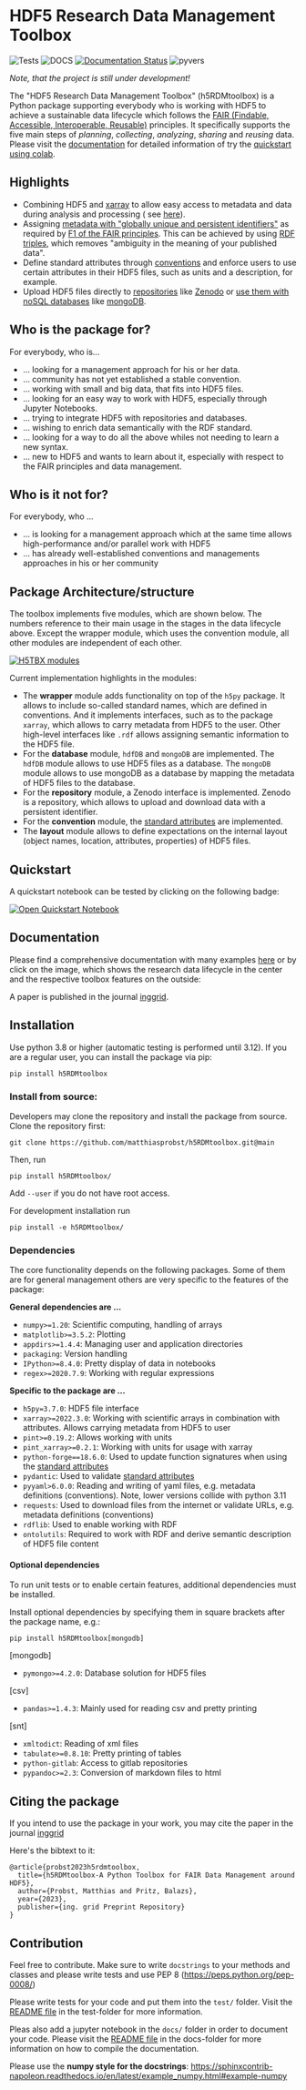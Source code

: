 # HDF5 Research Data Management Toolbox

![Tests](https://github.com/matthiasprobst/h5RDMtoolbox/actions/workflows/tests.yml/badge.svg)
![DOCS](https://codecov.io/gh/matthiasprobst/h5RDMtoolbox/branch/dev/graph/badge.svg)
[![Documentation Status](https://readthedocs.org/projects/h5rdmtoolbox/badge/?version=latest)](https://h5rdmtoolbox.readthedocs.io/en/latest/?badge=latest)
![pyvers](https://img.shields.io/badge/python-3.8%20%7C%203.9%20%7C%203.10%20%7C%203.11%20%7C%203.12-blue)

*Note, that the project is still under development!*

The "HDF5 Research Data Management Toolbox" (h5RDMtoolbox) is a Python package supporting everybody who is working with
HDF5 to achieve a sustainable data lifecycle which follows
the [FAIR (Findable, Accessible, Interoperable, Reusable)](https://www.nature.com/articles/sdata201618)
principles. It specifically supports the five main steps of *planning*, *collecting*, *analyzing*, *sharing* and
*reusing* data. Please visit the [documentation](https://h5rdmtoolbox.readthedocs.io/en/latest/) for detailed
information of try the [quickstart using colab](#quickstart).

## Highlights

- Combining HDF5 and [xarray](https://docs.xarray.dev/en/stable/) to allow easy access to metadata and data during
  analysis and processing (
  see [here](https://h5rdmtoolbox.readthedocs.io/en/latest/gettingstarted/quickoverview.html#datasets-xarray-interface)).
- Assigning [metadata with "globally unique and persistent identifiers"]() as required
  by [F1 of the FAIR principles](https://www.go-fair.org/fair-principles/f1-meta-data-assigned-globally-unique-persistent-identifiers/).
  This can be achieved by using [RDF triples](https://www.w3.org/RDF/), which removes "ambiguity in the meaning of your
  published data".
- Define standard attributes through
  [conventions](https://h5rdmtoolbox.readthedocs.io/en/latest/userguide/convention/index.html) and enforce users to use
  certain attributes in their HDF5 files, such as units and a description, for example.
- Upload HDF5 files directly
  to [repositories](https://h5rdmtoolbox.readthedocs.io/en/latest/userguide/repository/index.html)
  like [Zenodo](https://zenodo.org/)
  or [use them with noSQL databases](https://h5rdmtoolbox.readthedocs.io/en/latest/userguide/database/index.html) like
  [mongoDB](https://www.mongodb.com/).

## Who is the package for?

For everybody, who is...

- ... looking for a management approach for his or her data.
- ... community has not yet established a stable convention.
- ... working with small and big data, that fits into HDF5 files.
- ... looking for an easy way to work with HDF5, especially through Jupyter Notebooks.
- ... trying to integrate HDF5 with repositories and databases.
- ... wishing to enrich data semantically with the RDF standard.
- ... looking for a way to do all the above whiles not needing to learn a new syntax.
- ... new to HDF5 and wants to learn about it, especially with respect to the FAIR principles and data management.

## Who is it not for?

For everybody, who ...

- ... is looking for a management approach which at the same time allows high-performance and/or parallel work with HDF5
- ... has already well-established conventions and managements approaches in his or her community

## Package Architecture/structure

The toolbox implements five modules, which are shown below. The numbers reference to their main usage in the stages in
the data lifecycle above. Except the wrapper module, which uses the convention module, all other modules are independent
of each other.

<a href="https://h5rdmtoolbox.readthedocs.io/en/latest/"><img src="docs/_static/h5tbx_modules.svg" alt="H5TBX modules" style="widht:600px;"></a>

Current implementation highlights in the modules:

- The **wrapper** module adds functionality on top of the `h5py` package. It allows to include so-called standard names,
  which are defined in conventions. And it implements interfaces, such as to the package `xarray`, which allows to carry
  metadata from HDF5 to the user. Other high-level interfaces like `.rdf` allows assigning semantic information to the
  HDF5 file.
- For the **database** module, `hdfDB` and `mongoDB` are implemented. The `hdfDB` module allows to use HDF5 files as a
  database. The `mongoDB` module allows to use mongoDB as a database by mapping the metadata of HDF5 files to the
  database.
- For the **repository** module, a Zenodo interface is implemented. Zenodo is a repository, which allows to upload and
  download data with a persistent identifier.
- For the **convention** module,
  the [standard attributes](https://h5rdmtoolbox.readthedocs.io/en/latest/conventions/standard_attributes_and_conventions.html)
  are implemented.
- The **layout** module allows to define expectations on the internal layout (object names, location, attributes,
  properties) of HDF5 files.

## Quickstart

A quickstart notebook can be tested by clicking on the following badge:

[![Open Quickstart Notebook](https://colab.research.google.com/assets/colab-badge.svg)](https://colab.research.google.com/github/matthiasprobst/h5RDMtoolbox/blob/main/docs/colab/quickstart.ipynb)

## Documentation

Please find a comprehensive documentation with many examples [here](https://h5rdmtoolbox.readthedocs.io/en/latest/) or
by click on the image, which shows the research data lifecycle in the center and the respective toolbox features on the
outside:

A paper is published in the journal [inggrid](https://preprints.inggrid.org/repository/view/23/).

## Installation

Use python 3.8 or higher (automatic testing is performed until 3.12). If you are a regular user, you can install the
package via pip:

    pip install h5RDMtoolbox

### Install from source:

Developers may clone the repository and install the package from source. Clone the repository first:

    git clone https://github.com/matthiasprobst/h5RDMtoolbox.git@main

Then, run

    pip install h5RDMtoolbox/

Add `--user` if you do not have root access.

For development installation run

    pip install -e h5RDMtoolbox/

### Dependencies

The core functionality depends on the following packages. Some of them are for general management others are very
specific to the features of the package:

**General dependencies are ...**

- `numpy>=1.20`: Scientific computing, handling of arrays
- `matplotlib>=3.5.2`: Plotting
- `appdirs>=1.4.4`: Managing user and application directories
- `packaging`: Version handling
- `IPython>=8.4.0`: Pretty display of data in notebooks
- `regex>=2020.7.9`: Working with regular expressions

**Specific to the package are ...**

- `h5py=3.7.0`: HDF5 file interface
- `xarray>=2022.3.0`: Working with scientific arrays in combination with attributes. Allows carrying metadata from HDF5
  to user
- `pint>=0.19.2`: Allows working with units
- `pint_xarray>=0.2.1`: Working with units for usage with xarray
- `python-forge==18.6.0`: Used to update function signatures when using
  the [standard attributes](https://h5rdmtoolbox.readthedocs.io/en/latest/conventions/standard_attributes_and_conventions.html)
- `pydantic`: Used to
  validate [standard attributes](https://h5rdmtoolbox.readthedocs.io/en/latest/conventions/standard_attributes_and_conventions.html)
- `pyyaml>6.0.0`: Reading and writing of yaml files, e.g. metadata definitions (conventions). Note, lower versions
  collide with python 3.11
- `requests`: Used to download files from the internet or validate URLs, e.g. metadata definitions (conventions)
- `rdflib`: Used to enable working with RDF
- `ontolutils`: Required to work with RDF and derive semantic description of HDF5 file content

#### Optional dependencies

To run unit tests or to enable certain features, additional dependencies must be installed.

Install optional dependencies by specifying them in square brackets after the package name, e.g.:

    pip install h5RDMtoolbox[mongodb]

[mongodb]

- `pymongo>=4.2.0`: Database solution for HDF5 files

[csv]

- `pandas>=1.4.3`: Mainly used for reading csv and pretty printing

[snt]

- `xmltodict`: Reading of xml files
- `tabulate>=0.8.10`: Pretty printing of tables
- `python-gitlab`: Access to gitlab repositories
- `pypandoc>=2.3`: Conversion of markdown files to html

## Citing the package

If you intend to use the package in your work, you may cite the paper in the
journal [inggrid](https://preprints.inggrid.org/repository/view/23/)

Here's the bibtext to it:

```
@article{probst2023h5rdmtoolbox,
  title={h5RDMtoolbox-A Python Toolbox for FAIR Data Management around HDF5},
  author={Probst, Matthias and Pritz, Balazs},
  year={2023},
  publisher={ing. grid Preprint Repository}
}
```

## Contribution

Feel free to contribute. Make sure to write `docstrings` to your methods and classes and please write tests and use PEP
8 (https://peps.python.org/pep-0008/)

Please write tests for your code and put them into the `test/` folder. Visit the [README file](./tests/README.md) in the
test-folder for more information.

Pleas also add a jupyter notebook in the `docs/` folder in order to document your code. Please visit
the [README file](./docs/README.md) in the docs-folder for more information on how to compile the documentation.

Please use the **numpy style for the docstrings**:
https://sphinxcontrib-napoleon.readthedocs.io/en/latest/example_numpy.html#example-numpy


